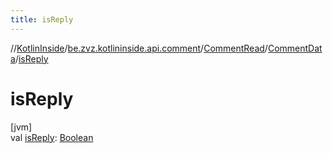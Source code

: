 ```yaml
---
title: isReply
---
```

//[KotlinInside](../../../../index.html)/[be.zvz.kotlininside.api.comment](../../index.html)/[CommentRead](../index.html)/[CommentData](index.html)/[isReply](is-reply.html)



# isReply



[jvm]\
val [isReply](is-reply.html): [Boolean](https://kotlinlang.org/api/latest/jvm/stdlib/kotlin/-boolean/index.html)




